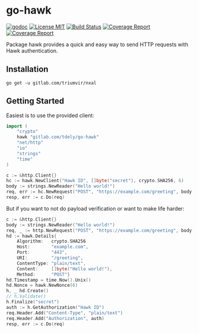 go-hawk
=======

[![godoc](http://img.shields.io/badge/godoc-reference-blue.svg?style=flat)](https://godoc.org/gitlab.com/tdely/go-hawk) [![License MIT](https://img.shields.io/badge/License-MIT-red.svg?style=flat)](https://gitlab.com/tdely/go-hawk/blob/master/LICENSE) [![Build Status](https://gitlab.com/tdely/go-hawk/badges/master/build.svg)](https://gitlab.com/tdely/go-hawk/commits/master) [![Coverage Report](https://gitlab.com/tdely/go-hawk/badges/master/coverage.svg)](https://gitlab.com/tdely/go-hawk/commits/master) [![Coverage Report](https://goreportcard.com/badge/gitlab.com/tdely/go-hawk)](https://goreportcard.com/report/gitlab.com/tdely/go-hawk)

Package hawk provides a quick and easy way to send HTTP requests with
Hawk authentication.

Installation
------------

```
go get -u gitlab.com/triumvir/nxal
```


Getting Started
---------------

Easiest is to use the provided client:

```go
import (
    "crypto"
    hawk "gitlab.com/tdely/go-hawk"
    "net/http"
    "io"
    "strings"
    "time"
)

c := &http.Client{}
hc := hawk.NewClient("Hawk ID", []byte("secret"), crypto.SHA256, 6)
body := strings.NewReader("Hello world!")
req, err := hc.NewRequest("POST", "https://example.com/greeting", body, "text/plain", "")
resp, err := c.Do(req)
```

But if you want to not do payload verification or want to make life harder:

```go
c := &http.Client{}
body := strings.NewReader("Hello world!")
req, _ := http.NewRequest("POST", "https://example.com/greeting", body)
hd := hawk.Details{
    Algorithm:   crypto.SHA256
    Host:        "example.com",
    Port:        "443",
    URI:         "/greeting",
    ContentType: "plain/text",
    Content:     []byte("Hello world!"),
    Method:      "POST"}
hd.Timestamp = time.Now().Unix()
hd.Nonce = hawk.NewNonce(6)
h, _ hd.Create()
// h.Validate()
h.Finalize("secret")
auth := h.GetAuthorization("Hawk ID")
req.Header.Add("Content-Type", "plain/text")
req.Header.Add("Authorization", auth)
resp, err := c.Do(req)
```
